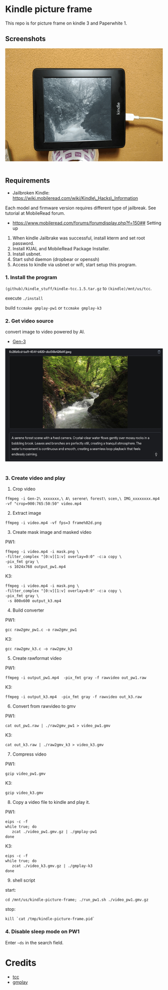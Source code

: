 # Kindle picture frame
 
This repo is for picture frame on kindle 3 and Paperwhite 1.

## Screenshots

<img src="sample/VID_20240727.gif" height="360" alt="Kindle  Screenshot" />&nbsp;


## Requirements

- Jailbroken Kindle: https://wiki.mobileread.com/wiki/Kindle\_Hacks\_Information

Each model and firmware version requires different type of jailbreak. 
See tutorial at MobileRead forum.

- https://www.mobileread.com/forums/forumdisplay.php?f=150## Setting up

1. When kindle Jailbrake was successful, install kterm and set root password.
2. Install KUAL and MobileRead Package Installer.
3. Install usbnet.
4. Start sshd daemon (dropbear or openssh)
5. Access to kindle via usbnet or wifi, start setup this program.


### 1. Install the program

`(github)/kindle_stuff/kindle-tcc.1.5.tar.gz` to `(kindle)/mnt/us/tcc`.

execute `./install`

build `tccmake gmplay-pw1` or  `tccmake gmplay-k3`


### 2. Get video source

convert image to video powered by AI.

- [Gen-3](https://app.runwayml.com/)

<img src="sample/Screenshot_2024-07-24.png" height="360" alt="Kindle  Screenshot" />&nbsp;


### 3. Create video and play

1. Crop video

```
ffmpeg -i Gen-2\ xxxxxxx,\ A\ serene\ forest\ scen,\ IMG_xxxxxxxx.mp4 -vf "crop=900:765:50:50" video.mp4
```

2. Extract image

```
ffmpeg -i video.mp4 -vf fps=3 frame%02d.png
```

3. Create mask image and masked video

PW1:

```
ffmpeg -i video.mp4 -i mask.png \
-filter_complex "[0:v][1:v] overlay=0:0" -c:a copy \
-pix_fmt gray \
 -s 1024x768 output_pw1.mp4
```

K3:

```
ffmpeg -i video.mp4 -i mask.png \
-filter_complex "[0:v][1:v] overlay=0:0" -c:a copy \
-pix_fmt gray \
 -s 800x600 output_k3.mp4
```


4. Build converter

PW1:

```
gcc raw2gmv_pw1.c -o raw2gmv_pw1
```

K3:

```
gcc raw2gmv_k3.c -o raw2gmv_k3
```


5. Create rawformat video

PW1:

```
ffmpeg -i output_pw1.mp4  -pix_fmt gray -f rawvideo out_pw1.raw
```

K3:

```
ffmpeg -i output_k3.mp4  -pix_fmt gray -f rawvideo out_k3.raw
```

6. Convert from rawvideo to gmv

PW1:

```
cat out_pw1.raw | ./raw2gmv_pw1 > video_pw1.gmv
```

K3:

```
cat out_k3.raw | ./raw2gmv_k3 > video_k3.gmv
```

7. Compress video

PW1:

```
gzip video_pw1.gmv
```

K3:

```
gzip video_k3.gmv
```

8. Copy a video file to kindle and play it.

PW1:

```
eips -c -f
while true; do
   zcat ./video_pw1.gmv.gz | ./gmplay-pw1
done
```

K3:

```
eips -c -f
while true; do
   zcat ./video_k3.gmv.gz | ./gmplay-k3
done
```

9. shell script

start:

```
cd /mnt/us/kindle-picture-frame; ./run_pw1.sh ./video_pw1.gmv.gz
```

stop:

```
kill `cat /tmp/kindle-picture-frame.pid`
```

### 4. Disable sleep mode on PW1

Enter `~ds` in the search field.



# Credits

- [tcc](https://www.mobileread.com/forums/showthread.php?t=175834)
- [gmplay](https://www.mobileread.com/forums/showthread.php?t=177455&highlight=gmplayer)

 